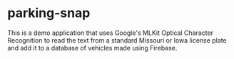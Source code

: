 # parking-snap

This is a demo application that uses Google's MLKit Optical Character Recognition to read the text from a standard Missouri or Iowa license plate and add it to a database of vehicles made using Firebase.